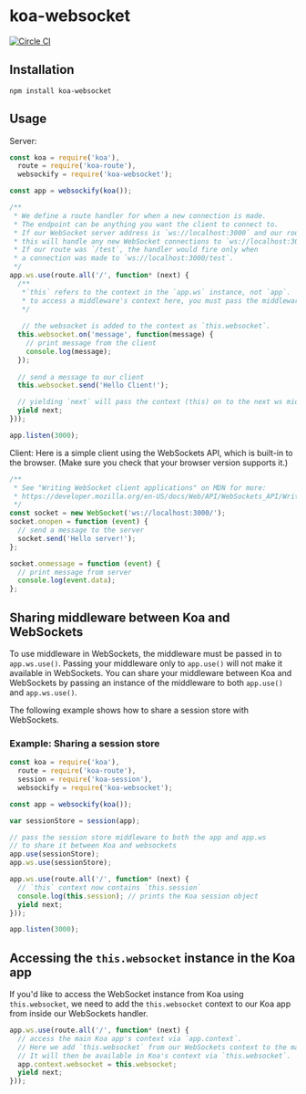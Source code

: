 # koa-websocket

[![Circle CI](https://circleci.com/gh/kudos/koa-websocket.svg?style=svg)](https://circleci.com/gh/kudos/koa-websocket)

## Installation

`npm install koa-websocket`

## Usage

Server:
```js
const koa = require('koa'),
  route = require('koa-route'),
  websockify = require('koa-websocket');

const app = websockify(koa());

/**
 * We define a route handler for when a new connection is made.
 * The endpoint can be anything you want the client to connect to.
 * If our WebSocket server address is `ws://localhost:3000` and our route is `/`,
 * this will handle any new WebSocket connections to `ws://localhost:3000/`.
 * If our route was `/test`, the handler would fire only when
 * a connection was made to `ws://localhost:3000/test`.
 */
app.ws.use(route.all('/', function* (next) {
  /**
   *`this` refers to the context in the `app.ws` instance, not `app`. `app` and `app.ws` use separate middleware/contexts.
   * to access a middleware's context here, you must pass the middleware to `app.ws.use()`.
   */
   
   // the websocket is added to the context as `this.websocket`.
  this.websocket.on('message', function(message) {
    // print message from the client
    console.log(message);
  });
  
  // send a message to our client
  this.websocket.send('Hello Client!');

  // yielding `next` will pass the context (this) on to the next ws middleware
  yield next;
}));

app.listen(3000);

```

Client:
Here is a simple client using the WebSockets API, which is built-in to the browser. (Make sure you check that your browser version supports it.)

```js
/**
 * See "Writing WebSocket client applications" on MDN for more:
 * https://developer.mozilla.org/en-US/docs/Web/API/WebSockets_API/Writing_WebSocket_client_applications
 */
const socket = new WebSocket('ws://localhost:3000/');
socket.onopen = function (event) {
  // send a message to the server
  socket.send('Hello server!');
};

socket.onmessage = function (event) {
  // print message from server
  console.log(event.data);
};
```

## Sharing middleware between Koa and WebSockets
To use middleware in WebSockets, the middleware must be passed in to `app.ws.use()`. Passing your middleware only to `app.use()` will not make it available in WebSockets.  You can share your middleware between Koa and WebSockets by passing an instance of the middleware to both `app.use()` and `app.ws.use()`. 

The following example shows how to share a session store with WebSockets.

### Example: Sharing a session store
```js
const koa = require('koa'),
  route = require('koa-route'),
  session = require('koa-session'),
  websockify = require('koa-websocket');

const app = websockify(koa());

var sessionStore = session(app);

// pass the session store middleware to both the app and app.ws
// to share it between Koa and websockets
app.use(sessionStore);
app.ws.use(sessionStore);

app.ws.use(route.all('/', function* (next) {
  // `this` context now contains `this.session`
  console.log(this.session); // prints the Koa session object
  yield next;
}));

app.listen(3000);

```

## Accessing the `this.websocket` instance in the Koa app
If you'd like to access the WebSocket instance from Koa using `this.websocket`, we need to add the `this.websocket` context to our Koa app from inside our WebSockets handler.

```js
app.ws.use(route.all('/', function* (next) {
  // access the main Koa app's context via `app.context`.
  // Here we add `this.websocket` from our WebSockets context to the main Koa app's context.
  // It will then be available in Koa's context via `this.websocket`.
  app.context.websocket = this.websocket;
  yield next;
}));
```



